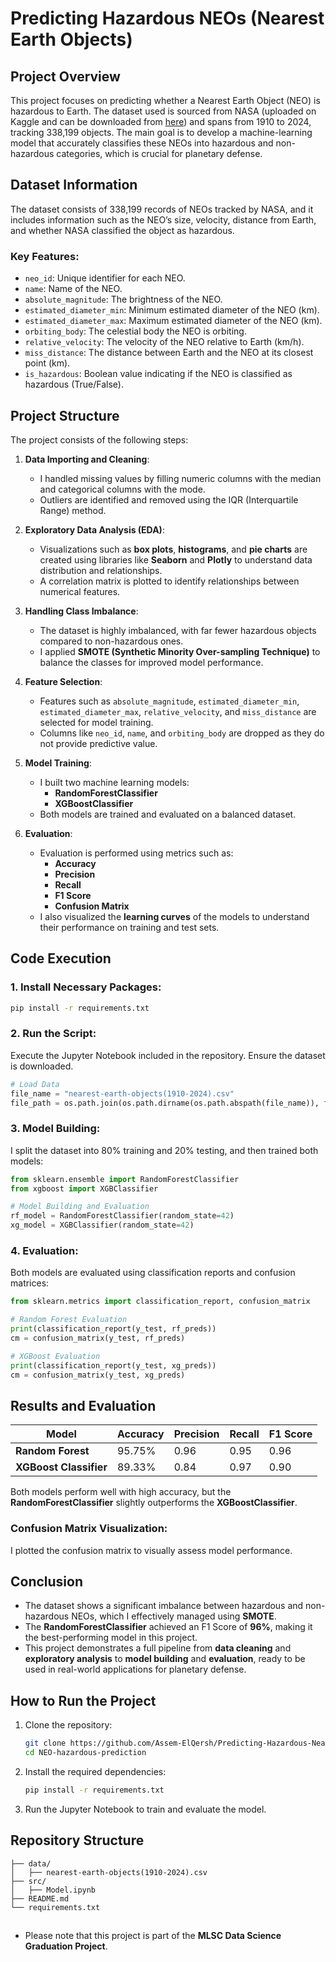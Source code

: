 # **Predicting Hazardous NEOs (Nearest Earth Objects)**

## **Project Overview**

This project focuses on predicting whether a Nearest Earth Object (NEO) is hazardous to Earth. The dataset used is sourced from NASA (uploaded on Kaggle and can be downloaded from [here](https://www.kaggle.com/datasets/ivansher/nasa-nearest-earth-objects-1910-2024)) and spans from 1910 to 2024, tracking 338,199 objects. The main goal is to develop a machine-learning model that accurately classifies these NEOs into hazardous and non-hazardous categories, which is crucial for planetary defense.

## **Dataset Information**

The dataset consists of 338,199 records of NEOs tracked by NASA, and it includes information such as the NEO’s size, velocity, distance from Earth, and whether NASA classified the object as hazardous.

### **Key Features:**
- `neo_id`: Unique identifier for each NEO.
- `name`: Name of the NEO.
- `absolute_magnitude`: The brightness of the NEO.
- `estimated_diameter_min`: Minimum estimated diameter of the NEO (km).
- `estimated_diameter_max`: Maximum estimated diameter of the NEO (km).
- `orbiting_body`: The celestial body the NEO is orbiting.
- `relative_velocity`: The velocity of the NEO relative to Earth (km/h).
- `miss_distance`: The distance between Earth and the NEO at its closest point (km).
- `is_hazardous`: Boolean value indicating if the NEO is classified as hazardous (True/False).

## **Project Structure**

The project consists of the following steps:

1. **Data Importing and Cleaning**:
   - I handled missing values by filling numeric columns with the median and categorical columns with the mode.
   - Outliers are identified and removed using the IQR (Interquartile Range) method.
   
2. **Exploratory Data Analysis (EDA)**:
   - Visualizations such as **box plots**, **histograms**, and **pie charts** are created using libraries like **Seaborn** and **Plotly** to understand data distribution and relationships.
   - A correlation matrix is plotted to identify relationships between numerical features.

3. **Handling Class Imbalance**:
   - The dataset is highly imbalanced, with far fewer hazardous objects compared to non-hazardous ones.
   - I applied **SMOTE (Synthetic Minority Over-sampling Technique)** to balance the classes for improved model performance.

4. **Feature Selection**:
   - Features such as `absolute_magnitude`, `estimated_diameter_min`, `estimated_diameter_max`, `relative_velocity`, and `miss_distance` are selected for model training.
   - Columns like `neo_id`, `name`, and `orbiting_body` are dropped as they do not provide predictive value.

5. **Model Training**:
   - I built two machine learning models: 
     - **RandomForestClassifier**
     - **XGBoostClassifier**
   - Both models are trained and evaluated on a balanced dataset.

6. **Evaluation**:
   - Evaluation is performed using metrics such as:
     - **Accuracy**
     - **Precision**
     - **Recall**
     - **F1 Score**
     - **Confusion Matrix**
   - I also visualized the **learning curves** of the models to understand their performance on training and test sets.

## **Code Execution**

### 1. Install Necessary Packages:
```bash
pip install -r requirements.txt
```

### 2. Run the Script:
Execute the Jupyter Notebook included in the repository. Ensure the dataset is downloaded.

```python
# Load Data
file_name = "nearest-earth-objects(1910-2024).csv"
file_path = os.path.join(os.path.dirname(os.path.abspath(file_name)), file_name)
```

### 3. Model Building:
I split the dataset into 80% training and 20% testing, and then trained both models:
```python
from sklearn.ensemble import RandomForestClassifier
from xgboost import XGBClassifier

# Model Building and Evaluation
rf_model = RandomForestClassifier(random_state=42)
xg_model = XGBClassifier(random_state=42)
```

### 4. Evaluation:
Both models are evaluated using classification reports and confusion matrices:
```python
from sklearn.metrics import classification_report, confusion_matrix

# Random Forest Evaluation
print(classification_report(y_test, rf_preds))
cm = confusion_matrix(y_test, rf_preds)

# XGBoost Evaluation
print(classification_report(y_test, xg_preds))
cm = confusion_matrix(y_test, xg_preds)
```

## **Results and Evaluation**

| Model                  | Accuracy | Precision | Recall | F1 Score |
|------------------------|----------|-----------|--------|----------|
| **Random Forest**       | 95.75%    | 0.96      | 0.95   | 0.96     |
| **XGBoost Classifier**  | 89.33%    | 0.84      | 0.97   | 0.90     |

Both models perform well with high accuracy, but the **RandomForestClassifier** slightly outperforms the **XGBoostClassifier**.

### **Confusion Matrix Visualization**:
I plotted the confusion matrix to visually assess model performance.

## **Conclusion**

- The dataset shows a significant imbalance between hazardous and non-hazardous NEOs, which I effectively managed using **SMOTE**.
- The **RandomForestClassifier** achieved an F1 Score of **96%**, making it the best-performing model in this project.
- This project demonstrates a full pipeline from **data cleaning** and **exploratory analysis** to **model building** and **evaluation**, ready to be used in real-world applications for planetary defense.

## **How to Run the Project**

1. Clone the repository:
   ```bash
   git clone https://github.com/Assem-ElQersh/Predicting-Hazardous-Nearest-Earth-Objects-NEOs-.git
   cd NEO-hazardous-prediction
   ```
2. Install the required dependencies:
   ```bash
   pip install -r requirements.txt
   ```
3. Run the Jupyter Notebook to train and evaluate the model.

## **Repository Structure**
```
├── data/
│   ├── nearest-earth-objects(1910-2024).csv
├── src/
│   ├── Model.ipynb
├── README.md
└── requirements.txt
```

##
- Please note that this project is part of the **MLSC Data Science Graduation Project**.
